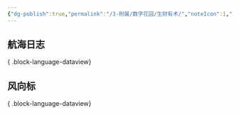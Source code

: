```yaml
---
{"dg-publish":true,"permalink":"/3-附属/数字花园/生财有术/","noteIcon":1,"created":"2024-04-10","updated":"2024-04-10"}
---
```


## 航海日志

{ .block-language-dataview}

## 风向标

{ .block-language-dataview}